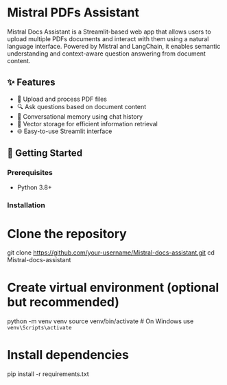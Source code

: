 # Mistral PDFs Assistant

Mistral Docs Assistant is a Streamlit-based web app that allows users to upload multiple PDFs documents and interact with them using a natural language interface. Powered by Mistral and LangChain, it enables semantic understanding and context-aware question answering from document content.

## ✨ Features

- 📄 Upload and process PDF files
- 🔍 Ask questions based on document content
- 💬 Conversational memory using chat history
- 🧠 Vector storage for efficient information retrieval
- 🌐 Easy-to-use Streamlit interface

## 🚀 Getting Started

### Prerequisites

- Python 3.8+

### Installation

# Clone the repository
git clone https://github.com/your-username/Mistral-docs-assistant.git
cd Mistral-docs-assistant

# Create virtual environment (optional but recommended)
python -m venv venv
source venv/bin/activate  # On Windows use `venv\Scripts\activate`

# Install dependencies
pip install -r requirements.txt

